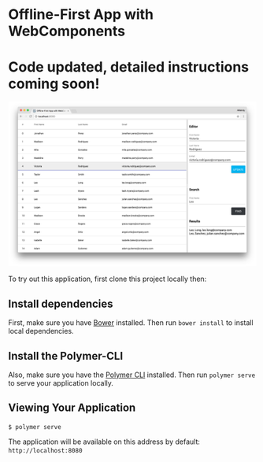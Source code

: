 # Offline-First App with WebComponents

# Code updated, detailed instructions coming soon!

![App Preview](./readme_files/preview.png)

To try out this application, first clone this project locally then:

## Install dependencies

First, make sure you have [Bower](https://bower.io) installed. Then run `bower install` to install local dependencies.

## Install the Polymer-CLI

Also, make sure you have the [Polymer CLI](https://www.npmjs.com/package/polymer-cli) installed. Then run `polymer serve` to serve your application locally.

## Viewing Your Application

```
$ polymer serve
```

The application will be available on this address by default: `http://localhost:8080`
